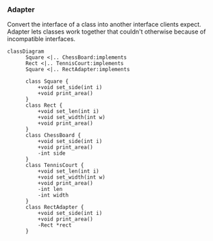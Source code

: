 ### Adapter

Convert the interface of a class into another interface clients expect. Adapter lets classes work together that couldn't otherwise because of incompatible interfaces.

```mermaid
classDiagram
      Square <|.. ChessBoard:implements
      Rect <|.. TennisCourt:implements
      Square <|.. RectAdapter:implements

      class Square {
          +void set_side(int i)
          +void print_area()
      }
      class Rect {
          +void set_len(int i)
          +void set_width(int w)
          +void print_area()
      }
      class ChessBoard {
          +void set_side(int i)
          +void print_area()
          -int side
      }
      class TennisCourt {
          +void set_len(int i)
          +void set_width(int w)
          +void print_area()
          -int len
          -int width
      }
      class RectAdapter {
          +void set_side(int i)
          +void print_area()
          -Rect *rect
      }
```

